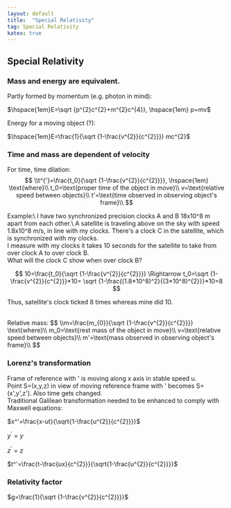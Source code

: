 ```yaml
---
layout: default
title:  "Special Relativity"
tag: Special Relativity
katex: true
---
```


## Special Relativity

### Mass and energy are equivalent.

Partly formed by momentum (e.g. photon in mind):

$\hspace{1em}E=\sqrt {p^{2}c^{2}+m^{2}c^{4}}, \hspace{1em} p=mv$


Energy for a moving object (?):

$\hspace{1em}E=\frac{1}{\sqrt {1-\frac{v^{2}}{c^{2}}}} mc^{2}$

### Time and mass are dependent of velocity

For time, time dilation:
$$
\\t^{'}=\frac{t_0}{\sqrt {1-\frac{v^{2}}{c^{2}}}}, \hspace{1em} \text{where}\\
t_0=\text{proper time of the object in move}\\
v=\text{relative speed between objects}\\
t'=\text{time observed in observing object's frame}\\
$$

Example:\\
I have two synchronized precision clocks A and B 18x10^8 m apart from each other.\\
A satellite is traveling above on the sky with speed 1.8x10^8 m/s, in line with my clocks. There's a clock C in the satellite, which is synchronized with my clocks.  
I measure with my clocks it takes 10 seconds for the satellite to take from over clock A to over clock B.  
What will the clock C show when over clock B?  

$$
10=\frac{t_0}{\sqrt {1-\frac{v^{2}}{c^{2}}}} \Rightarrow t_0=\sqrt {1-\frac{v^{2}}{c^{2}}}*10=
\sqrt {1-\frac{(1.8*10^8)^2}{(3*10^8)^{2}}}*10=8
$$

Thus, satellite's clock ticked 8 times whereas mine did 10.

<br>
Relative mass:
$$
\\m=\frac{m_{0}}{\sqrt {1-\frac{v^{2}}{c^{2}}}} \text{where}\\
m_0=\text{rest mass of the object in move}\\
v=\text{relative speed between objects}\\
m'=\text{mass observed in observing object's frame}\\
$$


### Lorenz's transformation

Frame of reference with ' is moving along x axis in stable speed u.  
Point S=(x,y,z) in view of moving reference frame with ' becomes S=(x',y',z'). Also time gets changed.  
Traditional Galilean transformation needed to be enhanced to comply with Maxwell equations:

$x^'=\frac{x-ut}{\sqrt{1-\frac{u^{2}}{c^{2}}}}$

$y^'=y$

$z^'=z$

$t^'=\frac{t-\frac{ux}{c^{2}}}{\sqrt{1-\frac{u^{2}}{c^{2}}}}$

### Relativity factor

$g=\frac{1}{\sqrt {1-\frac{v^{2}}{c^{2}}}}$











